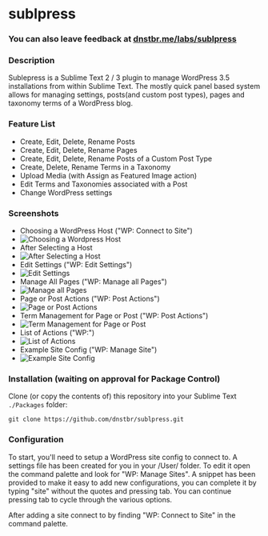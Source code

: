sublpress
=========

### You can also leave feedback at [dnstbr.me/labs/sublpress](http://dnstbr.me/index.php/labs/sublpress)

### Description

Sublepress is a Sublime Text 2 / 3 plugin to manage WordPress 3.5 installations from within Sublime Text. The mostly quick panel based system allows for managing settings, posts(and custom post types), pages and taxonomy terms of a WordPress blog.

### Feature List
- Create, Edit, Delete, Rename Posts
- Create, Edit, Delete, Rename Pages
- Create, Edit, Delete, Rename Posts of a Custom Post Type
- Create, Delete, Rename Terms in a Taxonomy
- Upload Media (with Assign as Featured Image action)
- Edit Terms and Taxonomies associated with a Post
- Change WordPress settings

### Screenshots
- Choosing a WordPress Host ("WP: Connect to Site")
- ![Choosing a Wordpress Host](http://cl.zombierelief.com/image/180V1X3M1P3f/Image%202013.03.17%2011:29:42%20AM.png)
- After Selecting a Host 
- ![After Selecting a Host](http://cl.zombierelief.com/image/1f0g0D0E0W0p/Image%202013.03.17%2011:30:00%20AM.png)
- Edit Settings ("WP: Edit Settings")
- ![Edit Settings](http://cl.zombierelief.com/image/0X3g3E1K220e/Image%202013.03.17%2011:30:11%20AM.png)
- Manage All Pages ("WP: Manage all Pages")
- ![Manage all Pages](http://cl.zombierelief.com/image/3g3C2E2A2y2M/Image%202013.03.17%2011:30:28%20AM.png)
- Page or Post Actions ("WP: Post Actions")
- ![Page or Post Actions](http://cl.zombierelief.com/image/112k1f0X1w26/Image%202013.03.17%2011:30:42%20AM.png)
- Term Management for Page or Post ("WP: Post Actions")
- ![Term Management for Page or Post](http://f.cl.ly/items/0y1x2G171z1J093C2p0c/Image%202013.03.17%2011:31:00%20AM.png)
- List of Actions ("WP:")
- ![List of Actions](http://f.cl.ly/items/3w0H1e2d2b1V0C313z13/Image%202013.03.17%2011:27:15%20AM.png)
- Example Site Config ("WP: Manage Site")
- ![Example Site Config](http://cl.zombierelief.com/image/1R293w2q2P37/Image%202013.03.17%2011:28:42%20AM.png)

### Installation (waiting on approval for Package Control)
Clone (or copy the contents of) this repository into your Sublime Text `./Packages` folder:

    git clone https://github.com/dnstbr/sublpress.git

### Configuration
To start, you'll need to setup a WordPress site config to connect to. A settings file has been created for you in your 
<sublime package dir>/User/ folder. To edit it open the command palette and look for "WP: Manage Sites". A snippet has
been provided to make it easy to add new configurations, you can complete it by typing "site" without the quotes 
and pressing tab. You can continue pressing tab to cycle through the various options.

After adding a site connect to by finding "WP: Connect to Site" in the command palette.